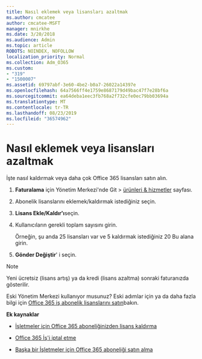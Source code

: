 ```yaml
---
title: Nasıl eklemek veya lisansları azaltmak
ms.author: cmcatee
author: cmcatee-MSFT
manager: mnirkhe
ms.date: 3/20/2018
ms.audience: Admin
ms.topic: article
ROBOTS: NOINDEX, NOFOLLOW
localization_priority: Normal
ms.collection: Adm_O365
ms.custom:
- "319"
- "1500007"
ms.assetid: 69797abf-3e60-4be2-b0a7-26022a14397e
ms.openlocfilehash: 64a7566ff4e1759e8687179d49bac47f7e28bf6a
ms.sourcegitcommit: ea64deba1eec3fb768a2f732cfe0ec79bb03694a
ms.translationtype: MT
ms.contentlocale: tr-TR
ms.lasthandoff: 08/23/2019
ms.locfileid: "36574962"
---
```

# <a name="how-to-add-or-reduce-licenses"></a>Nasıl eklemek veya lisansları azaltmak

İşte nasıl kaldırmak veya daha çok Office 365 lisansları satın alın.
  
1. **Faturalama** için Yönetim Merkezi'nde Git \> [ürünleri & hizmetler](https://go.microsoft.com/fwlink/p/?linkid=842054) sayfası.

2. Abonelik lisanslarını eklemek/kaldırmak istediğiniz seçin.

3. **Lisans Ekle/Kaldır'ı**seçin.

4. Kullanıcıların gerekli toplam sayısını girin.

    Örneğin, şu anda 25 lisansları var ve 5 kaldırmak istediğiniz 20 Bu alana girin.

5. **Gönder Değiştir**' i seçin.

> [!NOTE]
> Yeni ücretsiz (lisans artış) ya da kredi (lisans azaltma) sonraki faturanızda gösterilir.

Eski Yönetim Merkezi kullanıyor musunuz? Eski adımlar için ya da daha fazla bilgi için [Office 365 iş abonelik lisanslarını satın](https://docs.microsoft.com/office365/admin/subscriptions-and-billing/buy-licenses)bakın.

 **Ek kaynaklar**
  
- [İşletmeler için Office 365 aboneliğinizden lisans kaldırma](https://docs.microsoft.com/office365/admin/subscriptions-and-billing/remove-licenses-from-subscription)

- [Office 365 İş'i iptal etme](https://docs.microsoft.com/office365/admin/subscriptions-and-billing/cancel-your-subscription)

- [Başka bir İşletmeler için Office 365 aboneliği satın alma](https://docs.microsoft.com/office365/admin/subscriptions-and-billing/buy-another-subscription)

